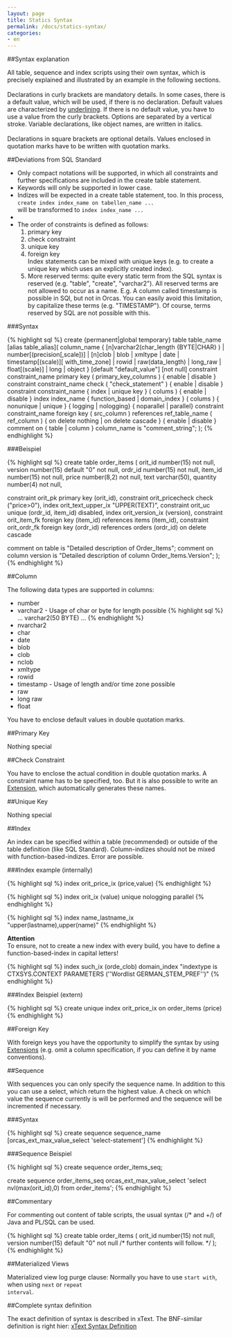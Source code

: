 ```yaml
---
layout: page
title: Statics Syntax
permalink: /docs/statics-syntax/
categories: 
- en
---
```


##Syntax explanation

All table, sequence and index scripts using their own syntax, which is precisely explained and illustrated by an example in the following sections.
<br/><br/>Declarations in curly brackets are mandatory details. In some cases, there is a default value, which will be used, if there is no declaration. Default values are characterized by <u>underlining</u>. If there is no default value, you have to use a value from the curly brackets. Options are separated by a vertical stroke. Variable declarations, like object names, are written in italics.
<br/><br/>Declarations in square brackets are optional details. Values enclosed in quotation marks have to be written with quotation marks.

##Deviations from SQL Standard

- Only compact notations will be supported, in which all constraints and further specifications are included in the create table statement.
- Keywords will only be supported in lower case.
- Indizes will be expected in a create table statement, too. In this process, <code>create index index_name on tabellen_name ...</code><br/> will be transformed to <code>index index_name ...</code>
- 
- The order of constraints is defined as follows:
  1. primary key
  2. check constraint
  3. unique key
  4. foreign key
<br/> Index statements can be mixed with unique keys (e.g. to create a unique key which uses an explicitly created index).
  5. More reserved terms: quite every static term from the SQL syntax is reserved (e.g. "table", "create", "varchar2"). All reserved terms are not allowed to occur as a name. E.g. A column called timestamp is possible in SQl, but not in Orcas. You can easily avoid this limitation, by capitalize these terms (e.g. "TIMESTAMP"). Of course, terms reserved by SQL are not possible with this.

###Syntax

{% highlight sql %}
create {permanent|global temporary} table table_name [alias table_alias](
  column_name { [n]varchar2(char_length {BYTE|CHAR} ) | number[(precision[,scale])] | [n]clob | blob | xmltype | date | timestamp[(scale)][ with_time_zone] | rowid | raw(data_length) | long_raw | float[(scale)] | long | object } [default "default_value"] [not null]
  constraint constraint_name primary key ( primary_key_columns ) { enable | disable }
  constraint constraint_name check ( "check_statement" ) { enable | disable }
  constraint constraint_name { index | unique key } ( colums ) { enable | disable }
  index index_name { function_based | domain_index } ( colums ) { nonunique | unique } { logging | nologging} { noparallel | parallel}
  constraint constraint_name foreign key ( src_column ) references ref_table_name ( ref_column ) { on delete nothing | on delete cascade } { enable | disable }
  comment on { table | column } column_name is "comment_string";
);
{% endhighlight %}

###Beispiel

{% highlight sql %}
create table order_items
(
  orit_id   number(15)                          not null,
  version   number(15)       default "0"        not null,
  ordr_id   number(15)                          not null,
  item_id   number(15)                          not null,
  price     number(8,2)                         not null,
  text      varchar(50),
  quantity  number(4)                           not null,


  constraint orit_pk primary key (orit_id),
  constraint orit_pricecheck check ("price>0"),
  index      orit_text_upper_ix "UPPER(TEXT)",
  constraint orit_uc unique (ordr_id, item_id) disabled,
  index      orit_version_ix (version),
  constraint orit_item_fk foreign key (item_id) references items (item_id),
  constraint orit_ordr_fk foreign key (ordr_id) references orders (ordr_id) on delete cascade

  comment on table is "Detailed description of Order_Items";
  comment on column version is "Detailed description of column Order_Items.Version";
);
{% endhighlight %}

##Column

The following data types are supported in columns:

- number
- varchar2 - Usage of char or byte for length possible
{% highlight sql %}
... varchar2(50 BYTE) ...
{% endhighlight %}
- nvarchar2
- char
- date
- blob
- clob
- nclob
- xmltype
- rowid
- timestamp - Usage of length and/or time zone possible
- raw
- long raw
- float

You have to enclose default values in double quotation marks.

##Primary Key

Nothing special

##Check Constraint

You have to enclose the actual condition in double quotation marks. A constraint name has to be specified, too. But it is also possible to write an [Extension]({{site.baseurl}}/docs/extensions/), which automatically generates these names.

##Unique Key

Nothing special

##Index

An index can be specified within a table (recommended) or outside of the table definition (like SQL Standard). Column-indizes should not be mixed with function-based-indizes. Error are possible.

###Index example (internally)

{% highlight sql %}
index orit_price_ix (price,value)
{% endhighlight %}

{% highlight sql %}
index orit_ix (value) unique nologging parallel
{% endhighlight %}

{% highlight sql %}
index name_lastname_ix "upper(lastname),upper(name)"
{% endhighlight %}

**Attention**
<br/>To ensure, not to create a new index with every build, you have to define a function-based-index in capital letters!

{% highlight sql %}
index such_ix (orde_clob) domain_index "indextype is CTXSYS.CONTEXT PARAMETERS (''Wordlist GERMAN_STEM_PREF'')"
{% endhighlight %}

###Index Beispiel (extern)

{% highlight sql %}
create unique index orit_price_ix on order_items (price)
{% endhighlight %}

##Foreign Key

With foreign keys you have the opportunity to simplify the syntax by using [Extensions]({{site.baseurl}}/docs/extensions/) (e.g. omit a column specification, if you can define it by name conventions).

##Sequence

With sequences you can only specify the sequence name. In addition to this you can use a select, which return the highest value. A check on which value the sequence currently is will be performed and the sequence will be incremented if necessary.

###Syntax

{% highlight sql %}
create sequence sequence_name [orcas_ext_max_value_select 'select-statement']
{% endhighlight %}

###Sequence Beispiel

{% highlight sql %}
create sequence order_items_seq;

create sequence order_items_seq orcas_ext_max_value_select 'select nvl(max(orit_id),0) from order_items';
{% endhighlight %}

##Commentary

For commenting out content of table scripts, the usual syntax (/\* and \+/) of Java and PL/SQL can be used.

{% highlight sql %}
create table order_items
(
  orit_id   number(15)                          not null,
  version   number(15)       default "0"        not null
  /*  further contents will follow. */
);
{% endhighlight %}

##Materialized Views

Materialized view log purge clause: Normally you have to use <code>start with</code>, when using <code>next</code> or <code>repeat interval</code>.

##Complete syntax definition

The exact definition of syntax is described in xText. The BNF-similar definition is right hier: [xText Syntax Definition](https://github.com/opitzconsulting/orcas/blob/master/orcas_core/build_source/orcas/src/de/opitzconsulting/OrcasDsl.xtext)